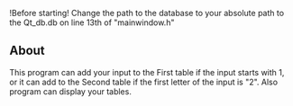 !Before starting!
Change the path to the database to your absolute path to the Qt_db.db on line 13th of "mainwindow.h"

About
----------
This program can add your input to the First table if the input starts with 1, or it can add to the Second table if the first letter of the input is "2". Also program can display your tables.

